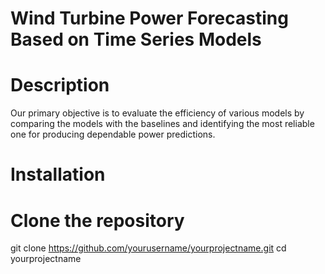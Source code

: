 # Wind Turbine Power Forecasting Based on Time Series Models

# Description
Our primary objective is to evaluate the efficiency of various models by comparing the models with the baselines and identifying the most reliable one for producing dependable power predictions. 

# Installation
# Clone the repository
git clone https://github.com/yourusername/yourprojectname.git
cd yourprojectname


